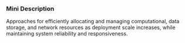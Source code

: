 ### Mini Description

Approaches for efficiently allocating and managing computational, data storage, and network resources as deployment scale increases, while maintaining system reliability and responsiveness.
